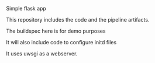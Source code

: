 Simple flask app

This repository includes the code and the pipeline artifacts.

The buildspec here is for demo purposes

It will also include code to configure initd files

It uses uwsgi as a webserver.